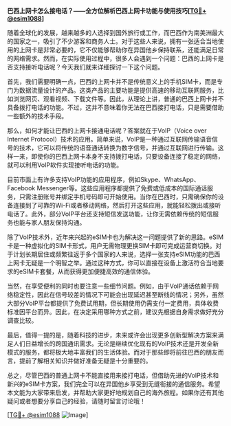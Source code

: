 **巴西上网卡怎么接电话？——全方位解析巴西上网卡功能与使用技巧[[TG💪+ @esim1088](https://t.me/s/esim1088)]**

随着全球化的发展，越来越多的人选择到国外旅行或工作，而巴西作为南美洲最大的国家之一，吸引了不少游客和商务人士。对于这些人来说，拥有一张适合当地使用的上网卡是非常必要的，它不仅能够帮助你在异国他乡保持联系，还能满足日常的网络需求。然而，在实际使用过程中，很多人会遇到一个问题：巴西的上网卡是否支持接听电话呢？今天我们就来详细探讨一下这个问题。

首先，我们需要明确一点，巴西的上网卡并不是传统意义上的手机SIM卡，而是专门为数据流量设计的产品。这类产品的主要功能是提供高速的移动互联网服务，比如浏览网页、观看视频、下载文件等。因此，从理论上讲，普通的巴西上网卡并不具备拨打电话的功能。不过，这并不意味着你无法在巴西接打电话，只是需要借助一些额外的技术手段。

那么，如何才能让巴西的上网卡接通电话呢？答案就在于VoIP（Voice over Internet Protocol）技术的应用。简单来说，VoIP是一种通过互联网传输语音信号的技术，它可以将传统的语音通话转换为数字信号，并通过互联网进行传输。这样一来，即使你的巴西上网卡本身不支持拨打电话，只要设备连接了稳定的网络，就可以利用VoIP软件实现接听电话的功能。

目前市面上有许多支持VoIP功能的应用程序，例如Skype、WhatsApp、Facebook Messenger等。这些应用程序都提供了免费或低成本的国际通话服务，只需注册账号并绑定手机号码即可开始使用。当你在巴西时，只需确保你的设备连接到了可靠的Wi-Fi或者移动网络，然后打开这些应用，就能轻松拨出或接听电话了。此外，部分VoIP平台还支持短信发送功能，让你无需依赖传统的短信服务也能与家人朋友保持沟通。

除了VoIP技术外，近年来兴起的eSIM卡也为解决这一问题提供了新的思路。eSIM卡是一种虚拟化的SIM卡形式，用户无需物理更换SIM卡即可完成运营商切换。对于计划长期居住或频繁往返于多个国家的人来说，选择一张支持eSIM功能的巴西上网卡无疑是一个明智之举。通过这种方式，你可以直接在设备上激活符合当地要求的eSIM卡套餐，从而获得更加便捷高效的通信体验。

当然，在享受便利的同时也要注意一些细节问题。例如，由于VoIP通话依赖于网络稳定性，因此在信号较差的情况下可能会出现延迟甚至断线的情况；另外，虽然大部分VoIP平台都提供了免费试用期，但长期使用仍需支付一定费用，具体收费标准因平台而异。因此，在决定采用哪种方式之前，建议先根据自身需求做好充分调查比较。

最后，值得一提的是，随着科技的进步，未来或许会出现更多创新型解决方案来满足人们日益增长的跨国通讯需求。无论是继续优化现有的VoIP技术还是开发全新模式的服务，都将极大地丰富我们的生活体验。而对于那些即将前往巴西的朋友而言，提前了解相关知识并做好准备无疑是十分重要的。

总之，尽管巴西的普通上网卡不能直接用来接打电话，但借助先进的VoIP技术和新兴的eSIM卡方案，我们完全可以在异国他乡享受到无缝衔接的通信服务。希望本文能为大家带来启发，并帮助大家更好地规划自己的海外旅程。如果你还有其他疑问或者想要分享自己的经验，请随时留言讨论哦！

[[TG💪+ @esim1088](https://t.me/s/esim1088) ![Image](https://i.postimg.cc/4NQfJmqS/Snipaste-2025-05-13-00-14-12.png)]